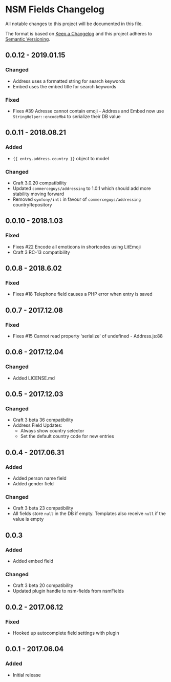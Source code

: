 # NSM Fields Changelog

All notable changes to this project will be documented in this file.

The format is based on [Keep a Changelog](http://keepachangelog.com/) and this project adheres to [Semantic Versioning](http://semver.org/).

## 0.0.12 - 2019.01.15
### Changed
- Address uses a formatted string for search keywords
- Embed uses the embed title for search keywords
### Fixed
- Fixes #39 Adresse cannot contain emoji - Address and Embed now use `StringHelper::encodeMb4` to serialize their DB value 

## 0.0.11 - 2018.08.21
### Added
- `{{ entry.address.country }}` object to model
### Changed
- Craft 3.0.20 compatibility
- Updated `commerceguys/addressing` to 1.0.1 which should add more stability moving forward
- Removed `symfony/intl` in favour of `commerceguys/addressing` countryRepository


## 0.0.10 - 2018.1.03
### Fixed
- Fixes #22 Encode all emoticons in shortcodes using LitEmoji
- Craft 3 RC-13 compatibility 

## 0.0.8 - 2018.6.02
### Fixed
- Fixes #18 Telephone field causes a PHP error when entry is saved 

## 0.0.7 - 2017.12.08
### Fixed
- Fixes #15 Cannot read property 'serialize' of undefined - Address.js:88 

## 0.0.6 - 2017.12.04
### Changed
- Added LICENSE.md

## 0.0.5 - 2017.12.03
### Changed
- Craft 3 beta 36 compatibility
- Address Field Updates:
    * Always show country selector
    * Set the default country code for new entries

## 0.0.4 - 2017.06.31
### Added
- Added person name field
- Added gender field
### Changed
- Craft 3 beta 23 compatibility
- All fields store `null` in the DB if empty. Templates also receive `null` if the value is empty


## 0.0.3
### Added
- Added embed field
### Changed
- Craft 3 beta 20 compatibility
- Updated plugin handle to nsm-fields from nsmFields

## 0.0.2 - 2017.06.12
### Fixed
- Hooked up autocomplete field settings with plugin

## 0.0.1 - 2017.06.04
### Added
- Initial release
